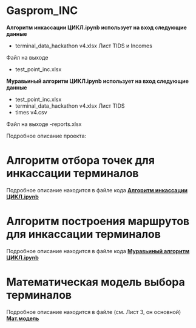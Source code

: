 # Gasprom_INC

**Алгоритм инкассации ЦИКЛ.ipynb использует на вход следующие данные**
- terminal_data_hackathon v4.xlsx Лист TIDS и Incomes

Файл на выходе
- test_point_inc.xlsx

**Муравьиный алгоритм ЦИКЛ.ipynb использует на вход следующие данные**
- test_point_inc.xlsx
- terminal_data_hackathon v4.xlsx Лист TIDS
- times v4.csv

Файл на выходе
-reports.xlsx

Подробное описание проекта:

# **Алгоритм отбора точек для инкассации терминалов**
Подробное описание находится в файле кода **[Алгоритм инкассации ЦИКЛ.ipynb](https://github.com/Matveycho/Gasprom_INC/blob/main/Алгоритм%20инкассации%20ЦИКЛ.ipynb)**

# **Алгоритм построения маршрутов для инкассации терминалов**
Подробное описание находится в файле кода **[Муравьиный алгоритм ЦИКЛ.ipynb](https://github.com/Matveycho/Gasprom_INC/blob/main/Муравьиный%20алгоритм%20ЦИКЛ.ipynb)**

# **Математическая модель выбора терминалов**
Подробное описание находится в файле (см. Лист 3, он основной) **[Мат.модель](https://disk.yandex.ru/i/v8WRXUMrGTG-zw)**
